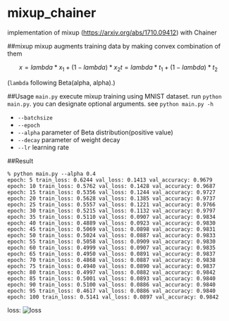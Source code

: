 # mixup_chainer
implementation of mixup (https://arxiv.org/abs/1710.09412) with Chainer

##mixup
mixup augments training data by making convex combination of them
```math
x = lambda * x_1 + (1-lambda) * x_2
t = lambda * t_1 + (1-lambda) * t_2
```
(`lambda` following Beta(alpha, alpha).)

##Usage
`main.py` execute mixup training using MNIST dataset.
run `python main.py`. you can designate optional arguments. see `python main.py -h`
* `--batchsize`
* `--epoch`
* `--alpha` parameter of Beta distribution(positive value)
* `--decay` parameter of weight decay
* `--lr` learning rate

##Result
```
% python main.py --alpha 0.4
epoch: 5 train_loss: 0.6244 val_loss: 0.1413 val_accuracy: 0.9679
epoch: 10 train_loss: 0.5762 val_loss: 0.1428 val_accuracy: 0.9687
epoch: 15 train_loss: 0.5356 val_loss: 0.1244 val_accuracy: 0.9727
epoch: 20 train_loss: 0.5628 val_loss: 0.1385 val_accuracy: 0.9737
epoch: 25 train_loss: 0.5557 val_loss: 0.1221 val_accuracy: 0.9766
epoch: 30 train_loss: 0.5215 val_loss: 0.1132 val_accuracy: 0.9797
epoch: 35 train_loss: 0.5110 val_loss: 0.0907 val_accuracy: 0.9834
epoch: 40 train_loss: 0.4889 val_loss: 0.0923 val_accuracy: 0.9830
epoch: 45 train_loss: 0.5069 val_loss: 0.0898 val_accuracy: 0.9831
epoch: 50 train_loss: 0.5024 val_loss: 0.0887 val_accuracy: 0.9833
epoch: 55 train_loss: 0.5058 val_loss: 0.0909 val_accuracy: 0.9830
epoch: 60 train_loss: 0.4999 val_loss: 0.0907 val_accuracy: 0.9835
epoch: 65 train_loss: 0.4950 val_loss: 0.0891 val_accuracy: 0.9837
epoch: 70 train_loss: 0.4868 val_loss: 0.0887 val_accuracy: 0.9838
epoch: 75 train_loss: 0.4940 val_loss: 0.0890 val_accuracy: 0.9837
epoch: 80 train_loss: 0.4997 val_loss: 0.0882 val_accuracy: 0.9842
epoch: 85 train_loss: 0.5001 val_loss: 0.0893 val_accuracy: 0.9840
epoch: 90 train_loss: 0.5100 val_loss: 0.0886 val_accuracy: 0.9840
epoch: 95 train_loss: 0.4617 val_loss: 0.0886 val_accuracy: 0.9840
epoch: 100 train_loss: 0.5141 val_loss: 0.0897 val_accuracy: 0.9842
```

loss:
![loss](https://i.imgur.com/CpTmtcM.png)
